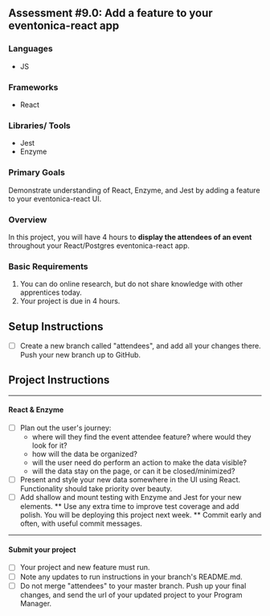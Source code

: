 ## Assessment #9.0: Add a feature to your eventonica-react app

### Languages
- JS

### Frameworks
- React

### Libraries/ Tools
- Jest
- Enzyme

### Primary Goals
Demonstrate understanding of React, Enzyme, and Jest by adding a feature to your eventonica-react UI.

### Overview
In this project, you will have 4 hours to **display the attendees of an event** throughout your React/Postgres eventonica-react app.

### Basic Requirements
1. You can do online research, but do not share knowledge with other apprentices today.
2. Your project is due in 4 hours.

## Setup Instructions
- [ ] Create a new branch called "attendees", and add all your changes there. Push your new branch up to GitHub.

## Project Instructions
-----

#### React & Enzyme

- [ ] Plan out the user's journey:
  * where will they find the event attendee feature? where would they look for it?
  * how will the data be organized?
  * will the user need do perform an action to make the data visible?
  * will the data stay on the page, or can it be closed/minimized?
- [ ] Present and style your new data somewhere in the UI using React. Functionality should take priority over beauty.
- [ ] Add shallow and mount testing with Enzyme and Jest for your new elements.
** Use any extra time to improve test coverage and add polish. You will be deploying this project next week.
** Commit early and often, with useful commit messages.
-----

#### Submit your project

- [ ] Your project and new feature must run.
- [ ] Note any updates to run instructions in your branch's README.md.
- [ ] Do not merge "attendees" to your master branch.  Push up your final changes, and send the url of your updated project to your Program Manager.
